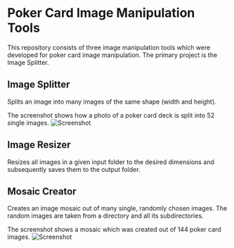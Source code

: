 # Poker Card Image Manipulation Tools
This repository consists of three image manipulation tools which were developed for poker card image manipulation. The primary project is the Image Splitter.

## Image Splitter
Splits an image into many images of the same shape (width and height).

The screenshot shows how a photo of a poker card deck is split into 52 single images.
![Screenshot](https://github.com/Simsso/ImageSplitter/blob/master/Screenshots/ImageSplitter.png)

## Image Resizer
Resizes all images in a given input folder to the desired dimensions and subsequently saves them to the output folder.

## Mosaic Creator
Creates an image mosaic out of many single, randomly chosen images. The random images are taken from a directory and all its subdirectories.

The screenshot shows a mosaic which was created out of 144 poker card images.
![Screenshot](https://github.com/Simsso/ImageSplitter/blob/master/Screenshots/MosaicCreator.png)